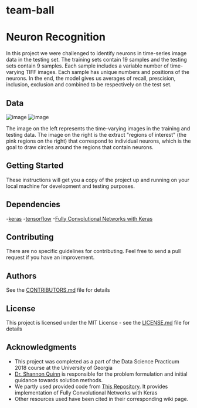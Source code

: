 # team-ball

# Neuron Recognition  

In this project we were challenged to identify neurons in time-series image data in the testing set. The training sets contain 19 samples and the testing sets contain 9 samples. Each sample includes a variable number of time-varying TIFF images. Each sample has unique numbers and positions of the neurons. In the end, the model gives us averages of recall, prescision, inclusion, exclusion and combined to be  respectively on the test set.

## Data    
![image](https://camo.githubusercontent.com/8b0a462a43fcab3e83992d7b4aed5a92feda0dc7/687474703a2f2f6e6575726f66696e6465722e636f64656e6575726f2e6f72672f636f6d706f6e656e74732f6173736574732f6d6f7669652e676966)
![image](https://camo.githubusercontent.com/21fcbc0a48052b77af30d741b71a736dbf9ed4b0/687474703a2f2f6e6575726f66696e6465722e636f64656e6575726f2e6f72672f636f6d706f6e656e74732f6173736574732f7a6f6f6d696e672e676966)    

The image on the left represents the time-varying images in the training and testing data. The image on the right is the extract "regions of interest" (the pink regions on the right) that correspond to individual neurons, which is the goal to draw circles around the regions that contain neurons.

## Getting Started

These instructions will get you a copy of the project up and running on your local machine for development and testing 
purposes.

## Dependencies
-[keras](https://keras.io/#installation)
-[tensorflow](https://www.tensorflow.org/install/)
-[Fully Convolutional Networks with Keras](https://github.com/JihongJu/keras-fcn)
    
    
## Contributing

There are no specific guidelines for contributing.  Feel free to send a pull request if you have an improvement.


## Authors

See the [CONTRIBUTORS.md](CONTRIBUTORS) file for details

## License

This project is licensed under the MIT License - see the [LICENSE.md](LICENSE) file for details

## Acknowledgments

* This project was completed as a part of the Data Science Practicum 2018 course at the University of Georgia
* [Dr. Shannon Quinn](https://github.com/magsol)
 is responsible for the problem formulation and initial guidance towards solution methods.
* We partly used provided code from [This Repository](https://github.com/JihongJu/keras-fcn).
It provides implementation of Fully Convolutional Networks with Keras
* Other resources used have been cited in their corresponding wiki page. 

